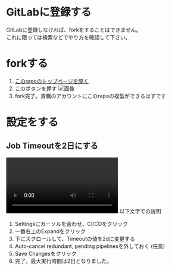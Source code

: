 # GitLabに登録する
GitLabに登録しなければ、forkをすることはできません。   
これに限っては検索などでやり方を確認して下さい。    

# forkする
1. [このrepoのトップページを開く](https://gitlab.com/AnKoushinist/nuclear-missiles-by-krsw)
2. このボタンを押す ![画像](https://imgur.com/download/pds6L6H)
3. fork完了。貴職のアカウントにこのrepoの複製ができるはずです

# 設定をする
## Job Timeoutを2日にする
![howtoconfigure](/uploads/7036b0d0527c9a7218a92fe6209d359a/howtoconfigure.webm)
以下文字での説明
1. Settingsにカーソルを合わせ、CI/CDをクリック
2. 一番右上のExpandをクリック
3. 下にスクロールして、Timeoutの値を2dに変更する
4. Auto-cancel redundant, pending pipelinesを外しておく (任意)
5. Save Changesをクリック
6. 完了。最大実行時間は2日となりました。